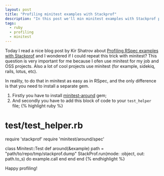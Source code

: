 ```yaml
---
layout: post
title: "Profiling minitest examples with Stackprof"
description: "In this post we'll min minitest examples with Stackprof profiling gem"
tags:
  - ruby
  - profiling
  - minitest
---
```


Today I read a nice blog post by Kir Shatrov about [Profiling RSpec examples with Stackprof][kir-post]
and I wondered if I could repeat this trick with minitest? This question is very important for me
because I ofen use minitest for my job and OSS projects. Also a lot of cool projects use minitest
(for example, sidekiq, rails, lotus, etc).

In reality, to do that in minitest as easy as in RSpec, and the only difference is that you need
to install a separate gem.

1. Firstly you have to install [minitest-around][minitest-around] gem;
2. And secondly you have to add this block of code to your `test_helper` file;
{% highlight ruby %}
# test/test_helper.rb
require 'stackprof'
require 'minitest/around/spec'

class Minitest::Test
  def around(&example)
    path = "path/to/repo/tmp/stackprof.dump"
    StackProf.run(mode: :object, out: path.to_s) do
      example.call
    end
  end
end
{% endhighlight %}

Happy profiling!

[kir-post]: http://blog.iempire.ru/2015/10/13/profiling-specs
[minitest-around]: https://github.com/splattael/minitest-around
